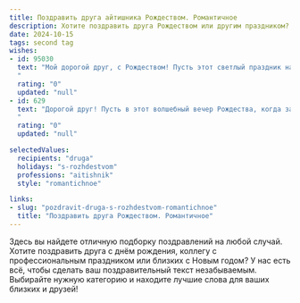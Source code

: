 ```yaml
---
title: Поздравить друга айтишника Рождеством. Романтичное
description: Хотите поздравить друга Рождеством или другим праздником? Наш ИИ создаст незабываемое поздравление, а вы обязательно выделитесь среди других.  
date: 2024-10-15
tags: second tag
wishes:
- id: 95030
  text: "Мой дорогой друг, с Рождеством! Пусть этот светлый праздник наполнит твою жизнь теплом, любовью и чудесными мгновениями, словно самый красивый код, написанный самой Вселенной.  Желаю тебе, чтобы каждый день был полон вдохновения, а все твои проекты успешно завершались, как и наша дружба, которая для меня —  самая ценная программа.  Пусть в твоем сердце царит мир и покой, а звезды на небе сияют так же ярко, как твои таланты. Счастливого Рождества!
  "
  rating: "0"
  updated: "null"
- id: 629
  text: "Дорогой друг! Пусть в этот волшебный вечер Рождества, когда за окном кружатся снежинки, а в сердце зажигаются огни надежды, тебя окутает атмосфера любви и тепла. Желаю, чтобы код твоей жизни был полон ярких строк счастья, а на экране судьбы всегда горели завораживающие огни чудес! С Рождеством!
  "
  rating: "0"
  updated: "null"

selectedValues:
  recipients: "druga"
  holidays: "s-rozhdestvom"
  professions: "aitishnik"
  style: "romantichnoe"

links:
- slug: "pozdravit-druga-s-rozhdestvom-romantichnoe"
  title: "Поздравить друга Рождеством. Романтичное"
---
```


Здесь вы найдете отличную подборку поздравлений на любой случай.
Хотите поздравить друга с днём рождения, коллегу с профессиональным праздником или близких с Новым годом? У нас есть всё, чтобы сделать ваш поздравительный текст незабываемым. Выбирайте нужную категорию и находите лучшие слова для ваших близких и друзей!
